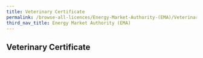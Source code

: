 ```yaml
---
title: Veterinary Certificate
permalink: /browse-all-licences/Energy-Market-Authority-(EMA)/Veterinary-Certificate
third_nav_title: Energy Market Authority (EMA)
---
```

## Veterinary Certificate
